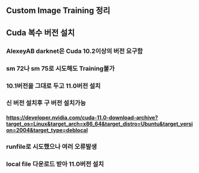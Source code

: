 ## Custom Image Training 정리

## Cuda 복수 버전 설치 
### AlexeyAB darknet은 Cuda 10.2이상의 버전 요구함
### sm 72나 sm 75로 시도해도 Training불가
### 10.1버전을 그대로 두고 11.0버전 설치
### 신 버전 설치후 구 버전 설치가능
#### https://developer.nvidia.com/cuda-11.0-download-archive?target_os=Linux&target_arch=x86_64&target_distro=Ubuntu&target_version=2004&target_type=deblocal
### runfile로 시도했으나 여러 오류발생
### local file 다운로드 받아 11.0버전 설치
